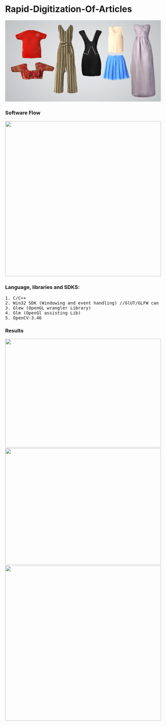 # Rapid-Digitization-Of-Articles

![](gif.gif)

### Software Flow

<img src="https://github.com/purvakulkarni15/Rapid-Digitization-Of-Articles/blob/main/Result/SoftwareAlgorithm.PNG" width="100%" height="500">
</pre>

### Language, libraries and SDKS:

<pre>
1. C/C++
2. Win32 SDK (Windowing and event handling) //GlUT/GLFW can be used instead
3. Glew (OpenGL wrangler Library)
4. Glm (OpenGl assisting Lib)
5. OpenCV-3.46
</pre>


### Results
<img src="https://github.com/purvakulkarni15/Rapid-Digitization-Of-Articles/blob/main/Result/Result-1.PNG" width="100%" height="350">
<img src="https://github.com/purvakulkarni15/Rapid-Digitization-Of-Articles/blob/main/Result/Result-2.PNG" width="100%" height="375">
<img src="https://github.com/purvakulkarni15/Rapid-Digitization-Of-Articles/blob/main/Result/Result-3.PNG" width="100%" height="500">
